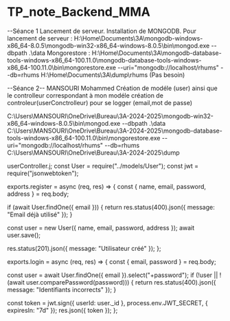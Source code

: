 # TP_note_Backend_MMA

--Séance 1
Lancement de serveur.
Installation de MONGODB.
Pour lancement de serveur : H:\Home\Documents\3A\mongodb-windows-x86_64-8.0.5\mongodb-win32-x86_64-windows-8.0.5\bin\mongod.exe --dbpath .\data 
Mongorestore : H:\Home\Documents\3A\mongodb-database-tools-windows-x86_64-100.11.0\mongodb-database-tools-windows-x86_64-100.11.0\bin\mongorestore.exe --uri="mongodb://localhost/rhums" --db=rhums H:\Home\Documents\3A\dump\rhums (Pas besoin)

--Séance 2-- MANSOURI Mohammed
Création de modéle (user) ainsi que le controlleur correspondant à mon modéle
création de controleur(userConctrolleur) pour se logger (email,mot de passe)

C:\Users\MANSOURI\OneDrive\Bureau\3A-2024-2025\mongodb-win32-x86_64-windows-8.0.5\bin\mongod.exe --dbpath .\data
C:\Users\MANSOURI\OneDrive\Bureau\3A-2024-2025\mongodb-database-tools-windows-x86_64-100.11.0\bin\mongorestore.exe --uri="mongodb://localhost/rhums" --db=rhums C:\Users\MANSOURI\OneDrive\Bureau\3A-2024-2025\dump

userController.j;
const User = require("../models/User");
const jwt = require("jsonwebtoken");

exports.register = async (req, res) => {
  const { name, email, password, address } = req.body;

  if (await User.findOne({ email })) {
    return res.status(400).json({ message: "Email déjà utilisé" });
  }

  const user = new User({ name, email, password, address });
  await user.save();

  res.status(201).json({ message: "Utilisateur créé" });
};

exports.login = async (req, res) => {
  const { email, password } = req.body;

  const user = await User.findOne({ email }).select("+password");
  if (!user || !(await user.comparePassword(password))) {
    return res.status(400).json({ message: "Identifiants incorrects" });
  }

  const token = jwt.sign({ userId: user._id }, process.env.JWT_SECRET, { expiresIn: "7d" });
  res.json({ token });
};
